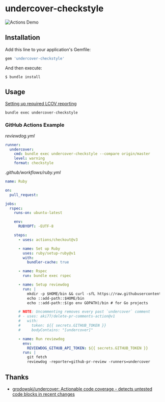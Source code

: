 # undercover-checkstyle

![Actions Demo](https://i.gyazo.com/881890dcba76cf30a8db86d9635ba38a.png)

## Installation

Add this line to your application's Gemfile:

```ruby
gem 'undercover-checkstyle'
```

And then execute:

    $ bundle install

## Usage

[Setting up required LCOV reporting](https://github.com/grodowski/undercover#setting-up-required-lcov-reporting)

```
bundle exec undercover-checkstyle
```

### GitHub Actions Example

*reviewdog.yml*
```yaml
runner:
  undercover:
    cmd: bundle exec undercover-checkstyle --compare origin/master
    level: warning
    format: checkstyle
```

*.github/workflows/ruby.yml*
```yaml
name: Ruby

on:
  pull_request:

jobs:
  rspec:
    runs-on: ubuntu-latest

    env:
      RUBYOPT: -EUTF-8

    steps:
      - uses: actions/checkout@v3

      - name: Set up Ruby
        uses: ruby/setup-ruby@v1
        with:
          bundler-cache: true

      - name: Rspec
        run: bundle exec rspec

      - name: Setup reviewdog
        run: |
          mkdir -p $HOME/bin && curl -sfL https://raw.githubusercontent.com/reviewdog/reviewdog/master/install.sh| sh -s -- -b $HOME/bin
          echo ::add-path::$HOME/bin
          echo ::add-path::$(go env GOPATH)/bin # for Go projects

      # NOTE: Uncommenting removes every past `undercover` comment
      # - uses: aki77/delete-pr-comments-action@v1
      #   with:
      #     token: ${{ secrets.GITHUB_TOKEN }}
      #     bodyContains: "[undercover]"

      - name: Run reviewdog
        env:
          REVIEWDOG_GITHUB_API_TOKEN: ${{ secrets.GITHUB_TOKEN }}
        run: |
          git fetch
          reviewdog -reporter=github-pr-review -runners=undercover
```

## Thanks

- [grodowski/undercover: Actionable code coverage \- detects untested code blocks in recent changes](https://github.com/grodowski/undercover)
